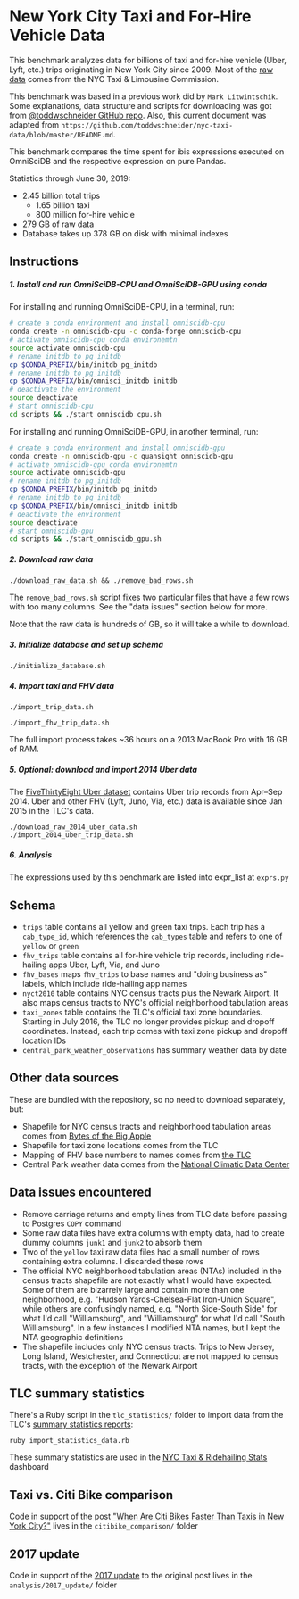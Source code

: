 # New York City Taxi and For-Hire Vehicle Data

This benchmark analyzes data for billions of taxi and for-hire vehicle (Uber, Lyft, etc.) trips originating in New York City since 2009. Most of the [raw data](https://www1.nyc.gov/site/tlc/about/tlc-trip-record-data.page) comes from the NYC Taxi & Limousine Commission.

This benchmark was based in a previous work did by `Mark Litwintschik`. Some explanations, data structure and scripts for downloading was got from [@toddwschneider GitHub repo](https://github.com/toddwschneider/nyc-taxi-data/). Also, this current document was adapted from `https://github.com/toddwschneider/nyc-taxi-data/blob/master/README.md`.

This benchmark compares the time spent for ibis expressions executed on OmniSciDB and the respective expression  on pure Pandas.

Statistics through June 30, 2019:

- 2.45 billion total trips
  - 1.65 billion taxi
  - 800 million for-hire vehicle
- 279 GB of raw data
- Database takes up 378 GB on disk with minimal indexes

## Instructions

##### 1. Install and run OmniSciDB-CPU and OmniSciDB-GPU using conda

For installing and running OmniSciDB-CPU, in a terminal, run:

```sh
# create a conda environment and install omniscidb-cpu
conda create -n omniscidb-cpu -c conda-forge omniscidb-cpu
# activate omniscidb-cpu conda environemtn
source activate omniscidb-cpu
# rename initdb to pg_initdb
cp $CONDA_PREFIX/bin/initdb pg_initdb
# rename initdb to pg_initdb
cp $CONDA_PREFIX/bin/omnisci_initdb initdb
# deactivate the environment
source deactivate
# start omniscidb-cpu
cd scripts && ./start_omniscidb_cpu.sh
```

For installing and running OmniSciDB-GPU, in another terminal, run:

```sh
# create a conda environment and install omniscidb-gpu
conda create -n omniscidb-gpu -c quansight omniscidb-gpu
# activate omniscidb-gpu conda environemtn
source activate omniscidb-gpu
# rename initdb to pg_initdb
cp $CONDA_PREFIX/bin/initdb pg_initdb
# rename initdb to pg_initdb
cp $CONDA_PREFIX/bin/omnisci_initdb initdb
# deactivate the environment
source deactivate
# start omniscidb-gpu
cd scripts && ./start_omniscidb_gpu.sh
```

##### 2. Download raw data

`./download_raw_data.sh && ./remove_bad_rows.sh`

The `remove_bad_rows.sh` script fixes two particular files that have a few rows with too many columns. See the "data issues" section below for more.

Note that the raw data is hundreds of GB, so it will take a while to download.

##### 3. Initialize database and set up schema

`./initialize_database.sh`

##### 4. Import taxi and FHV data

`./import_trip_data.sh`


`./import_fhv_trip_data.sh`

The full import process takes ~36 hours on a 2013 MacBook Pro with 16 GB of RAM.

##### 5. Optional: download and import 2014 Uber data

The [FiveThirtyEight Uber dataset](https://github.com/fivethirtyeight/uber-tlc-foil-response) contains Uber trip records from Apr–Sep 2014. Uber and other FHV (Lyft, Juno, Via, etc.) data is available since Jan 2015 in the TLC's data.

`./download_raw_2014_uber_data.sh`
<br>
`./import_2014_uber_trip_data.sh`

##### 6. Analysis

The expressions used by this benchmark are listed into expr_list at `exprs.py`

## Schema

- `trips` table contains all yellow and green taxi trips. Each trip has a `cab_type_id`, which references the `cab_types` table and refers to one of `yellow` or `green`
- `fhv_trips` table contains all for-hire vehicle trip records, including ride-hailing apps Uber, Lyft, Via, and Juno
- `fhv_bases` maps `fhv_trips` to base names and "doing business as" labels, which include ride-hailing app names
- `nyct2010` table contains NYC census tracts plus the Newark Airport. It also maps census tracts to NYC's official neighborhood tabulation areas
- `taxi_zones` table contains the TLC's official taxi zone boundaries. Starting in July 2016, the TLC no longer provides pickup and dropoff coordinates. Instead, each trip comes with taxi zone pickup and dropoff location IDs
- `central_park_weather_observations` has summary weather data by date

## Other data sources

These are bundled with the repository, so no need to download separately, but:

- Shapefile for NYC census tracts and neighborhood tabulation areas comes from [Bytes of the Big Apple](https://www1.nyc.gov/site/planning/data-maps/open-data/districts-download-metadata.page)
- Shapefile for taxi zone locations comes from the TLC
- Mapping of FHV base numbers to names comes from [the TLC](https://data.cityofnewyork.us/Transportation/FHV-Base-Aggregate-Report/2v9c-2k7f)
- Central Park weather data comes from the [National Climatic Data Center](https://www.ncdc.noaa.gov/)

## Data issues encountered

- Remove carriage returns and empty lines from TLC data before passing to Postgres `COPY` command
- Some raw data files have extra columns with empty data, had to create dummy columns `junk1` and `junk2` to absorb them
- Two of the `yellow` taxi raw data files had a small number of rows containing extra columns. I discarded these rows
- The official NYC neighborhood tabulation areas (NTAs) included in the census tracts shapefile are not exactly what I would have expected. Some of them are bizarrely large and contain more than one neighborhood, e.g. "Hudson Yards-Chelsea-Flat Iron-Union Square", while others are confusingly named, e.g. "North Side-South Side" for what I'd call "Williamsburg", and "Williamsburg" for what I'd call "South Williamsburg". In a few instances I modified NTA names, but I kept the NTA geographic definitions
- The shapefile includes only NYC census tracts. Trips to New Jersey, Long Island, Westchester, and Connecticut are not mapped to census tracts, with the exception of the Newark Airport

## TLC summary statistics

There's a Ruby script in the `tlc_statistics/` folder to import data from the TLC's [summary statistics reports](https://www1.nyc.gov/site/tlc/about/aggregated-reports.page):

`ruby import_statistics_data.rb`

These summary statistics are used in the [NYC Taxi & Ridehailing Stats](https://toddwschneider.com/dashboards/nyc-taxi-ridehailing-uber-lyft-data/) dashboard

## Taxi vs. Citi Bike comparison

Code in support of the post ["When Are Citi Bikes Faster Than Taxis in New York City?"](https://toddwschneider.com/posts/taxi-vs-citi-bike-nyc/) lives in the `citibike_comparison/` folder

## 2017 update

Code in support of the [2017 update](https://toddwschneider.com/posts/analyzing-1-1-billion-nyc-taxi-and-uber-trips-with-a-vengeance/#update-2017) to the original post lives in the `analysis/2017_update/` folder
